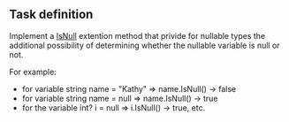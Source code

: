 ## Task definition ##

Implement a [IsNull](NullableTypesTask/NullableTypeExtensions.cs#L13) extention method that privide  for nullable types the additional possibility of determining whether the nullable variable is null or not.
 
For example:
- for variable string name = "Kathy" => name.IsNull() -> false    
- for variable string name = null => name.IsNull() -> true    
- for the variable int? i = null => i.IsNull() -> true, etc.   